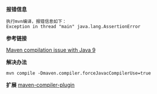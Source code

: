 **报错信息**
```
执行mvn编译，报错信息如下：
Exception in thread "main" java.lang.AssertionError
```
**参考链接**

[Maven compilation issue with Java 9](https://stackoverflow.com/questions/46878649/maven-compilation-issue-with-java-9)

**解决办法**
```
mvn compile -Dmaven.compiler.forceJavacCompilerUse=true
```

**扩展**
[maven-compiler-plugin](http://maven.apache.org/plugins/maven-compiler-plugin/compile-mojo.html)
